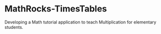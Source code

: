 # MathRocks-TimesTables
Developing a Math tutorial application to teach Multiplication for elementary students. 
